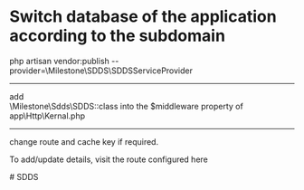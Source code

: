 # Switch database of the application according to the subdomain
php artisan vendor:publish --provider=\Milestone\SDDS\SDDSServiceProvider
<hr>
add <br> \Milestone\Sdds\SDDS::class into the $middleware property of app\Http\Kernal.php
<hr>
change route and cache key if required.

To add/update details, visit the route configured here

#   S D D S  
 